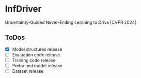 # InfDriver
Uncertainty-Guided Never-Ending Learning to Drive [CVPR 2024]

## ToDos  
- [X] Model structures release
- [ ] Evaluation code release
- [ ] Training code release
- [ ] Pretrained model release
- [ ] Dataset release
